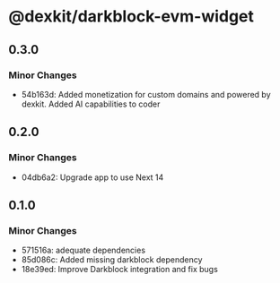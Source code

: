 # @dexkit/darkblock-evm-widget

## 0.3.0

### Minor Changes

- 54b163d: Added monetization for custom domains and powered by dexkit. Added AI capabilities to coder

## 0.2.0

### Minor Changes

- 04db6a2: Upgrade app to use Next 14

## 0.1.0

### Minor Changes

- 571516a: adequate dependencies
- 85d086c: Added missing darkblock dependency
- 18e39ed: Improve Darkblock integration and fix bugs
